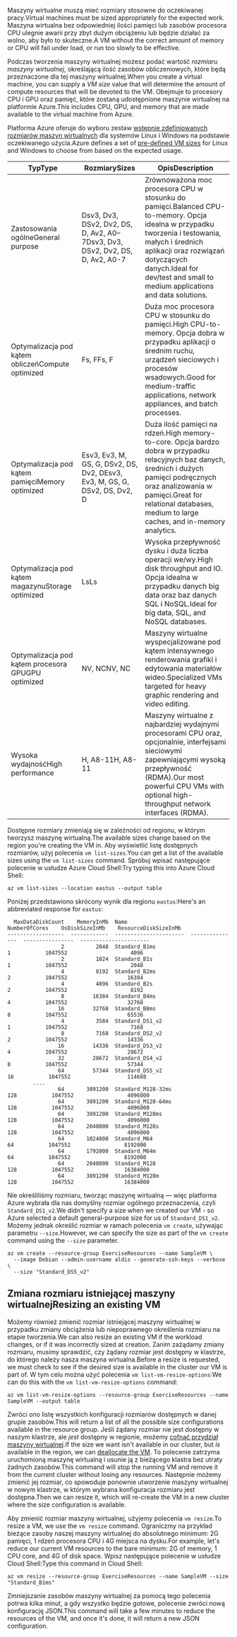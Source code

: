 <span data-ttu-id="273e9-101">Maszyny wirtualne muszą mieć rozmiary stosowne do oczekiwanej pracy.</span><span class="sxs-lookup"><span data-stu-id="273e9-101">Virtual machines must be sized appropriately for the expected work.</span></span> <span data-ttu-id="273e9-102">Maszyna wirtualna bez odpowiedniej ilości pamięci lub zasobów procesora CPU ulegnie awarii przy zbyt dużym obciążeniu lub będzie działać za wolno, aby było to skuteczne.</span><span class="sxs-lookup"><span data-stu-id="273e9-102">A VM without the correct amount of memory or CPU will fail under load, or run too slowly to be effective.</span></span> 

<span data-ttu-id="273e9-103">Podczas tworzenia maszyny wirtualnej możesz podać wartość _rozmiaru maszyny wirtualnej_, określającą ilość zasobów obliczeniowych, które będą przeznaczone dla tej maszyny wirtualnej.</span><span class="sxs-lookup"><span data-stu-id="273e9-103">When you create a virtual machine, you can supply a _VM size_ value that will determine the amount of compute resources that will be devoted to the VM.</span></span> <span data-ttu-id="273e9-104">Obejmuje to procesory CPU i GPU oraz pamięć, które zostaną udostępnione maszynie wirtualnej na platformie Azure.</span><span class="sxs-lookup"><span data-stu-id="273e9-104">This includes CPU, GPU, and memory that are made available to the virtual machine from Azure.</span></span>

<span data-ttu-id="273e9-105">Platforma Azure oferuje do wyboru zestaw [wstępnie zdefiniowanych rozmiarów maszyn wirtualnych](https://docs.microsoft.com/azure/virtual-machines/linux/sizes) dla systemów Linux i Windows na podstawie oczekiwanego użycia.</span><span class="sxs-lookup"><span data-stu-id="273e9-105">Azure defines a set of [pre-defined VM sizes](https://docs.microsoft.com/azure/virtual-machines/linux/sizes) for Linux and Windows to choose from based on the expected usage.</span></span> 

| <span data-ttu-id="273e9-106">Typ</span><span class="sxs-lookup"><span data-stu-id="273e9-106">Type</span></span> | <span data-ttu-id="273e9-107">Rozmiary</span><span class="sxs-lookup"><span data-stu-id="273e9-107">Sizes</span></span> | <span data-ttu-id="273e9-108">Opis</span><span class="sxs-lookup"><span data-stu-id="273e9-108">Description</span></span> |
|------|-------|-------------|
| <span data-ttu-id="273e9-109">Zastosowania ogólne</span><span class="sxs-lookup"><span data-stu-id="273e9-109">General purpose</span></span>   | <span data-ttu-id="273e9-110">Dsv3, Dv3, DSv2, Dv2, DS, D, Av2, A0–7</span><span class="sxs-lookup"><span data-stu-id="273e9-110">Dsv3, Dv3, DSv2, Dv2, DS, D, Av2, A0-7</span></span> | <span data-ttu-id="273e9-111">Zrównoważona moc procesora CPU w stosunku do pamięci.</span><span class="sxs-lookup"><span data-stu-id="273e9-111">Balanced CPU-to-memory.</span></span> <span data-ttu-id="273e9-112">Opcja idealna w przypadku tworzenia i testowania, małych i średnich aplikacji oraz rozwiązań dotyczących danych.</span><span class="sxs-lookup"><span data-stu-id="273e9-112">Ideal for dev/test and small to medium applications and data solutions.</span></span> |
| <span data-ttu-id="273e9-113">Optymalizacja pod kątem obliczeń</span><span class="sxs-lookup"><span data-stu-id="273e9-113">Compute optimized</span></span> | <span data-ttu-id="273e9-114">Fs, F</span><span class="sxs-lookup"><span data-stu-id="273e9-114">Fs, F</span></span> | <span data-ttu-id="273e9-115">Duża moc procesora CPU w stosunku do pamięci.</span><span class="sxs-lookup"><span data-stu-id="273e9-115">High CPU-to-memory.</span></span> <span data-ttu-id="273e9-116">Opcja dobra w przypadku aplikacji o średnim ruchu, urządzeń sieciowych i procesów wsadowych.</span><span class="sxs-lookup"><span data-stu-id="273e9-116">Good for medium-traffic applications, network appliances, and batch processes.</span></span> |
| <span data-ttu-id="273e9-117">Optymalizacja pod kątem pamięci</span><span class="sxs-lookup"><span data-stu-id="273e9-117">Memory optimized</span></span>  | <span data-ttu-id="273e9-118">Esv3, Ev3, M, GS, G, DSv2, DS, Dv2, D</span><span class="sxs-lookup"><span data-stu-id="273e9-118">Esv3, Ev3, M, GS, G, DSv2, DS, Dv2, D</span></span>   | <span data-ttu-id="273e9-119">Duża ilość pamięci na rdzeń.</span><span class="sxs-lookup"><span data-stu-id="273e9-119">High memory-to-core.</span></span> <span data-ttu-id="273e9-120">Opcja bardzo dobra w przypadku relacyjnych baz danych, średnich i dużych pamięci podręcznych oraz analizowania w pamięci.</span><span class="sxs-lookup"><span data-stu-id="273e9-120">Great for relational databases, medium to large caches, and in-memory analytics.</span></span> |
| <span data-ttu-id="273e9-121">Optymalizacja pod kątem magazynu</span><span class="sxs-lookup"><span data-stu-id="273e9-121">Storage optimized</span></span> | <span data-ttu-id="273e9-122">Ls</span><span class="sxs-lookup"><span data-stu-id="273e9-122">Ls</span></span> | <span data-ttu-id="273e9-123">Wysoka przepływność dysku i duża liczba operacji we/wy.</span><span class="sxs-lookup"><span data-stu-id="273e9-123">High disk throughput and IO.</span></span> <span data-ttu-id="273e9-124">Opcja idealna w przypadku danych big data oraz baz danych SQL i NoSQL.</span><span class="sxs-lookup"><span data-stu-id="273e9-124">Ideal for big data, SQL, and NoSQL databases.</span></span> |
| <span data-ttu-id="273e9-125">Optymalizacja pod kątem procesora GPU</span><span class="sxs-lookup"><span data-stu-id="273e9-125">GPU optimized</span></span> | <span data-ttu-id="273e9-126">NV, NC</span><span class="sxs-lookup"><span data-stu-id="273e9-126">NV, NC</span></span> | <span data-ttu-id="273e9-127">Maszyny wirtualne wyspecjalizowane pod kątem intensywnego renderowania grafiki i edytowania materiałów wideo.</span><span class="sxs-lookup"><span data-stu-id="273e9-127">Specialized VMs targeted for heavy graphic rendering and video editing.</span></span> |
| <span data-ttu-id="273e9-128">Wysoka wydajność</span><span class="sxs-lookup"><span data-stu-id="273e9-128">High performance</span></span> | <span data-ttu-id="273e9-129">H, A8-11</span><span class="sxs-lookup"><span data-stu-id="273e9-129">H, A8-11</span></span> | <span data-ttu-id="273e9-130">Maszyny wirtualne z najbardziej wydajnymi procesorami CPU oraz, opcjonalnie, interfejsami sieciowymi zapewniającymi wysoką przepływność (RDMA).</span><span class="sxs-lookup"><span data-stu-id="273e9-130">Our most powerful CPU VMs with optional high-throughput network interfaces (RDMA).</span></span> | 

<span data-ttu-id="273e9-131">Dostępne rozmiary zmieniają się w zależności od regionu, w którym tworzysz maszynę wirtualną.</span><span class="sxs-lookup"><span data-stu-id="273e9-131">The available sizes change based on the region you're creating the VM in.</span></span> <span data-ttu-id="273e9-132">Aby wyświetlić listę dostępnych rozmiarów, użyj polecenia `vm list-sizes`.</span><span class="sxs-lookup"><span data-stu-id="273e9-132">You can get a list of the available sizes using the `vm list-sizes` command.</span></span> <span data-ttu-id="273e9-133">Spróbuj wpisać następujące polecenie w usłudze Azure Cloud Shell:</span><span class="sxs-lookup"><span data-stu-id="273e9-133">Try typing this into Azure Cloud Shell:</span></span>

```azurecli
az vm list-sizes --location eastus --output table
```

<span data-ttu-id="273e9-134">Poniżej przedstawiono skrócony wynik dla regionu `eastus`:</span><span class="sxs-lookup"><span data-stu-id="273e9-134">Here's an abbreviated response for `eastus`:</span></span>

```
  MaxDataDiskCount    MemoryInMb  Name                      NumberOfCores    OsDiskSizeInMb    ResourceDiskSizeInMb
------------------  ------------  ----------------------  ---------------  ----------------  ----------------------
                 2          2048  Standard_B1ms                         1           1047552                    4096
                 2          1024  Standard_B1s                          1           1047552                    2048
                 4          8192  Standard_B2ms                         2           1047552                   16384
                 4          4096  Standard_B2s                          2           1047552                    8192
                 8         16384  Standard_B4ms                         4           1047552                   32768
                16         32768  Standard_B8ms                         8           1047552                   65536
                 4          3584  Standard_DS1_v2                       1           1047552                    7168
                 8          7168  Standard_DS2_v2                       2           1047552                   14336
                16         14336  Standard_DS3_v2                       4           1047552                   28672
                32         28672  Standard_DS4_v2                       8           1047552                   57344
                64         57344  Standard_DS5_v2                      16           1047552                  114688
        ....
                64       3891200  Standard_M128-32ms                  128           1047552                 4096000
                64       3891200  Standard_M128-64ms                  128           1047552                 4096000
                64       3891200  Standard_M128ms                     128           1047552                 4096000
                64       2048000  Standard_M128s                      128           1047552                 4096000
                64       1024000  Standard_M64                         64           1047552                 8192000
                64       1792000  Standard_M64m                        64           1047552                 8192000
                64       2048000  Standard_M128                       128           1047552                16384000
                64       3891200  Standard_M128m                      128           1047552                16384000
```

<span data-ttu-id="273e9-135">Nie określiliśmy rozmiaru, tworząc maszynę wirtualną — więc platforma Azure wybrała dla nas domyślny rozmiar ogólnego przeznaczenia, czyli `Standard_DS1_v2`.</span><span class="sxs-lookup"><span data-stu-id="273e9-135">We didn't specify a size when we created our VM - so Azure selected a default general-purpose size for us of `Standard_DS1_v2`.</span></span> <span data-ttu-id="273e9-136">Możemy jednak określić rozmiar w ramach polecenia `vm create`, używając parametru `--size`.</span><span class="sxs-lookup"><span data-stu-id="273e9-136">However, we can specify the size as part of the `vm create` command using the `--size` parameter.</span></span>

```azurecli
az vm create --resource-group ExerciseResources --name SampleVM \
  --image Debian --admin-username aldis --generate-ssh-keys --verbose \
  --size "Standard_DS5_v2"
```

## <a name="resizing-an-existing-vm"></a><span data-ttu-id="273e9-137">Zmiana rozmiaru istniejącej maszyny wirtualnej</span><span class="sxs-lookup"><span data-stu-id="273e9-137">Resizing an existing VM</span></span>
<span data-ttu-id="273e9-138">Możemy również zmienić rozmiar istniejącej maszyny wirtualnej w przypadku zmiany obciążenia lub niepoprawnego określenia rozmiaru na etapie tworzenia.</span><span class="sxs-lookup"><span data-stu-id="273e9-138">We can also resize an existing VM if the workload changes, or if it was incorrectly sized at creation.</span></span> <span data-ttu-id="273e9-139">Zanim zażądamy zmiany rozmiaru, musimy sprawdzić, czy żądany rozmiar jest dostępny w klastrze, do którego należy nasza maszyna wirtualna.</span><span class="sxs-lookup"><span data-stu-id="273e9-139">Before a resize is requested, we must check to see if the desired size is available in the cluster our VM is part of.</span></span> <span data-ttu-id="273e9-140">W tym celu można użyć polecenia `vm list-vm-resize-options`:</span><span class="sxs-lookup"><span data-stu-id="273e9-140">We can do this with the `vm list-vm-resize-options` command:</span></span>

```azurecli
az vm list-vm-resize-options --resource-group ExerciseResources --name SampleVM --output table
```

<span data-ttu-id="273e9-141">Zwróci ono listę wszystkich konfiguracji rozmiarów dostępnych w danej grupie zasobów.</span><span class="sxs-lookup"><span data-stu-id="273e9-141">This will return a list of all the possible size configurations available in the resource group.</span></span> <span data-ttu-id="273e9-142">Jeśli żądany rozmiar nie jest dostępny w naszym klastrze, ale _jest_ dostępny w regionie, możemy [cofnąć przydział maszyny wirtualnej](https://docs.microsoft.com/cli/azure/vm?view=azure-cli-latest#az-vm-deallocate).</span><span class="sxs-lookup"><span data-stu-id="273e9-142">If the size we want isn't available in our cluster, but _is_ available in the region, we can [deallocate the VM](https://docs.microsoft.com/cli/azure/vm?view=azure-cli-latest#az-vm-deallocate).</span></span> <span data-ttu-id="273e9-143">To polecenie zatrzyma uruchomioną maszynę wirtualną i usunie ją z bieżącego klastra bez utraty żadnych zasobów.</span><span class="sxs-lookup"><span data-stu-id="273e9-143">This command will stop the running VM and remove it from the current cluster without losing any resources.</span></span> <span data-ttu-id="273e9-144">Następnie możemy zmienić jej rozmiar, co spowoduje ponownie utworzenie maszyny wirtualnej w nowym klastrze, w którym wybrana konfiguracja rozmiaru jest dostępna.</span><span class="sxs-lookup"><span data-stu-id="273e9-144">Then we can resize it, which will re-create the VM in a new cluster where the size configuration is available.</span></span>

<span data-ttu-id="273e9-145">Aby zmienić rozmiar maszyny wirtualnej, użyjemy polecenia `vm resize`.</span><span class="sxs-lookup"><span data-stu-id="273e9-145">To resize a VM, we use the `vm resize` command.</span></span> <span data-ttu-id="273e9-146">Ograniczmy na przykład bieżące zasoby naszej maszyny wirtualnej do absolutnego minimum: 2G pamięci, 1 rdzeń procesora CPU i 4G miejsca na dysku.</span><span class="sxs-lookup"><span data-stu-id="273e9-146">For example, let's reduce our current VM resources to the bare minimum: 2G of memory, 1 CPU core, and 4G of disk space.</span></span> <span data-ttu-id="273e9-147">Wpisz następujące polecenie w usłudze Cloud Shell:</span><span class="sxs-lookup"><span data-stu-id="273e9-147">Type this command in Cloud Shell:</span></span>

```azurecli
az vm resize --resource-group ExerciseResources --name SampleVM --size "Standard_B1ms"
```

<span data-ttu-id="273e9-148">Zmniejszanie zasobów maszyny wirtualnej za pomocą tego polecenia potrwa kilka minut, a gdy wszystko będzie gotowe, polecenie zwróci nową konfigurację JSON.</span><span class="sxs-lookup"><span data-stu-id="273e9-148">This command will take a few minutes to reduce the resources of the VM, and once it's done, it will return a new JSON configuration.</span></span>